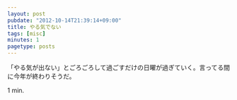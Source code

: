 ```yaml
---
layout: post
pubdate: "2012-10-14T21:39:14+09:00"
title: やる気でない
tags: [misc]
minutes: 1
pagetype: posts
---
```

「やる気が出ない」とごろごろして過ごすだけの日曜が過ぎていく。言ってる間に今年が終わりそうだ。

1 min.

